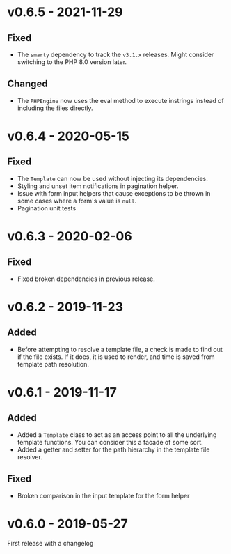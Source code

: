 v0.6.5 - 2021-11-29
===================
Fixed
-----
- The `smarty` dependency to track the `v3.1.x` releases. Might consider switching to the PHP 8.0 version later.

Changed
-------
- The `PHPEngine` now uses the eval method to execute instrings instead of including the files directly.


v0.6.4 - 2020-05-15
===================
Fixed
-----
 - The `Template` can now be used without injecting its dependencies.
 - Styling and unset item notifications in pagination helper.
 - Issue with form input helpers that cause exceptions to be thrown in some cases where a form's value is `null`.
 - Pagination unit tests

v0.6.3 - 2020-02-06
===================
Fixed
-----
 - Fixed broken dependencies in previous release.

v0.6.2 - 2019-11-23
===================
Added
-----
 - Before attempting to resolve a template file, a check is made to find out if the file exists. If it does, it is used to render, and time is saved from template path resolution.

v0.6.1 - 2019-11-17
===================
Added
-----
 - Added a `Template` class to act as an access point to all the underlying template functions. You can consider this a facade of some sort.
 - Added a getter and setter for the path hierarchy in the template file resolver.

Fixed
-----
 - Broken comparison in the input template for the form helper 

v0.6.0 - 2019-05-27
===================
First release with a changelog
